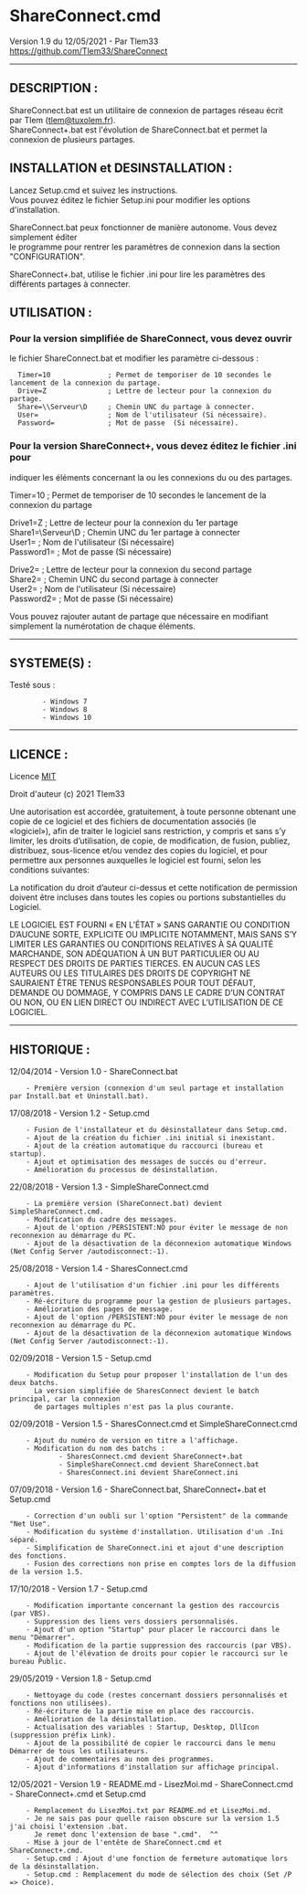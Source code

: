 # ShareConnect.cmd

Version 1.9 du 12/05/2021 - Par Tlem33
https://github.com/Tlem33/ShareConnect

***

## DESCRIPTION :

ShareConnect.bat est un utilitaire de connexion de partages réseau écrit par Tlem (tlem@tuxolem.fr).  
ShareConnect+.bat est l'évolution de ShareConnect.bat et permet la connexion de plusieurs partages.  


## INSTALLATION et DESINSTALLATION :
Lancez Setup.cmd et suivez les instructions.  
Vous pouvez éditez le fichier Setup.ini pour modifier les options d'installation.  

ShareConnect.bat peux fonctionner de manière autonome. Vous devez simplement éditer  
le programme pour rentrer les paramètres de connexion dans la section "CONFIGURATION".  

ShareConnect+.bat, utilise le fichier .ini pour lire les paramètres des différents partages à connecter.  


## UTILISATION :

### Pour la version simplifiée de ShareConnect, vous devez ouvrir  
le fichier ShareConnect.bat et modifier les paramètre ci-dessous :

      Timer=10              ; Permet de temporiser de 10 secondes le lancement de la connexion du partage.  
      Drive=Z               ; Lettre de lecteur pour la connexion du partage.  
      Share=\\Serveur\D     ; Chemin UNC du partage à connecter.  
      User=                 ; Nom de l'utilisateur (Si nécessaire).  
      Password=             ; Mot de passe  (Si nécessaire).  


### Pour la version ShareConnect+, vous devez éditez le fichier .ini pour  
indiquer les éléments concernant la ou les connexions du ou des partages.  

Timer=10                ; Permet de temporiser de 10 secondes le lancement de la connexion du partage  

Drive1=Z                ; Lettre de lecteur pour la connexion du 1er partage  
Share1=\\Serveur\D      ; Chemin UNC du 1er partage à connecter  
User1=                  ; Nom de l'utilisateur (Si nécessaire)  
Password1=              ; Mot de passe  (Si nécessaire)  

Drive2=                 ; Lettre de lecteur pour la connexion du second partage  
Share2=                 ; Chemin UNC du second partage à connecter  
User2=                  ; Nom de l'utilisateur (Si nécessaire)  
Password2=              ; Mot de passe  (Si nécessaire)  

Vous pouvez rajouter autant de partage que nécessaire en modifiant simplement la numérotation de chaque éléments.  



***

## SYSTEME(S) :

Testé sous :

            - Windows 7
            - Windows 8
            - Windows 10

***

## LICENCE :

Licence [MIT](https://fr.wikipedia.org/wiki/Licence_MIT)

Droit d'auteur (c) 2021 Tlem33

Une autorisation est accordée, gratuitement, à toute personne obtenant une copie de ce logiciel
et des fichiers de documentation associés (le «logiciel»), afin de traiter le logiciel sans restriction,
y compris et sans s’y limiter, les droits d’utilisation, de copie, de modification, de fusion, publiez,
distribuez, sous-licence et/ou vendez des copies du logiciel, et pour permettre aux personnes
auxquelles le logiciel est fourni, selon les conditions suivantes:

La notification du droit d’auteur ci-dessus et cette notification de permission doivent être incluses
dans toutes les copies ou portions substantielles du Logiciel.

LE LOGICIEL EST FOURNI « EN L’ÉTAT » SANS GARANTIE OU CONDITION D’AUCUNE SORTE, EXPLICITE OU IMPLICITE
NOTAMMENT, MAIS SANS S’Y LIMITER LES GARANTIES OU CONDITIONS RELATIVES À SA QUALITÉ MARCHANDE,
SON ADÉQUATION À UN BUT PARTICULIER OU AU RESPECT DES DROITS DE PARTIES TIERCES. EN AUCUN CAS LES
AUTEURS OU LES TITULAIRES DES DROITS DE COPYRIGHT NE SAURAIENT ÊTRE TENUS RESPONSABLES POUR TOUT
DÉFAUT, DEMANDE OU DOMMAGE, Y COMPRIS DANS LE CADRE D’UN CONTRAT OU NON, OU EN LIEN DIRECT OU
INDIRECT AVEC L’UTILISATION DE CE LOGICIEL.

---

## HISTORIQUE :

12/04/2014 - Version 1.0 - ShareConnect.bat  

		- Première version (connexion d'un seul partage et installation par Install.bat et Uninstall.bat).


17/08/2018 - Version 1.2 - Setup.cmd  

		- Fusion de l'installateur et du désinstallateur dans Setup.cmd.  
		- Ajout de la création du fichier .ini initial si inexistant.  
		- Ajout de la création automatique du raccourci (bureau et startup).  
		- Ajout et optimisation des messages de succés ou d'erreur.  
		- Amélioration du processus de désinstallation.  

22/08/2018 - Version 1.3 - SimpleShareConnect.cmd  

		- La première version (ShareConnect.bat) devient SimpleShareConnect.cmd.  
		- Modification du cadre des messages.  
		- Ajout de l'option /PERSISTENT:NO pour éviter le message de non reconnexion au démarrage du PC.  
		- Ajout de la désactivation de la déconnexion automatique Windows (Net Config Server /autodisconnect:-1).  

25/08/2018 - Version 1.4 - SharesConnect.cmd  

		- Ajout de l'utilisation d'un fichier .ini pour les différents paramètres.  
		- Ré-écriture du programme pour la gestion de plusieurs partages.  
		- Amélioration des pages de message.  
		- Ajout de l'option /PERSISTENT:NO pour éviter le message de non reconnexion au démarrage du PC.  
		- Ajout de la désactivation de la déconnexion automatique Windows (Net Config Server /autodisconnect:-1).  

02/09/2018 - Version 1.5 - Setup.cmd  

		- Modification du Setup pour proposer l'installation de l'un des deux batchs.  
		  La version simplifiée de SharesConnect devient le batch principal, car la connexion  
		  de partages multiples n'est pas la plus courante.  

02/09/2018 - Version 1.5 - SharesConnect.cmd et SimpleShareConnect.cmd  

		- Ajout du numéro de version en titre a l'affichage.  
		- Modification du nom des batchs :  
				- SharesConnect.cmd devient ShareConnect+.bat  
				- SimpleShareConnect.cmd devient ShareConnect.bat  
				- SharesConnect.ini devient ShareConnect.ini  

07/09/2018 - Version 1.6 - ShareConnect.bat, ShareConnect+.bat et Setup.cmd  

		- Correction d'un oubli sur l'option "Persistent" de la commande "Net Use".  
		- Modification du système d'installation. Utilisation d'un .Ini séparé.  
		- Simplification de ShareConnect.ini et ajout d'une description des fonctions.  
		- Fusion des corrections non prise en comptes lors de la diffusion de la version 1.5.  
		
17/10/2018 - Version 1.7 - Setup.cmd  

		- Modification importante concernant la gestion des raccourcis (par VBS).  
		- Suppression des liens vers dossiers personnalisés.  
		- Ajout d'un option "Startup" pour placer le raccourci dans le menu "Démarrer".  
		- Modification de la partie suppression des raccourcis (par VBS).  
		- Ajout de l'élévation de droits pour copier le raccourci sur le bureau Public.  

29/05/2019 - Version 1.8 - Setup.cmd  

		- Nettoyage du code (restes concernant dossiers personnalisés et fonctions non utilisées).  
		- Ré-écriture de la partie mise en place des raccourcis.  
		- Amélioration de la désinstallation.  
		- Actualisation des variables : Startup, Desktop, DllIcon (suppression préfix Link).  
		- Ajout de la possibilité de copier le raccourci dans le menu Démarrer de tous les utilisateurs.  
		- Ajout de commentaires au nom des programmes.  
		- Ajout d'informations d'installation sur affichage principal.  

12/05/2021 - Version 1.9 - README.md - LisezMoi.md - ShareConnect.cmd - ShareConnect+.cmd et Setup.cmd

		- Remplacement du LisezMoi.txt par README.md et LisezMoi.md.  
		- Je ne sais pas pour quelle raison obscure sur la version 1.5 j'ai choisi l'extension .bat.  
		  Je remet donc l'extension de base ".cmd".  ^^  
		- Mise à jour de l'entête de ShareConnect.cmd et ShareConnect+.cmd.  
		- Setup.cmd : Ajout d'une fonction de fermeture automatique lors de la désinstallation.  
		- Setup.cmd : Remplacement du mode de sélection des choix (Set /P => Choice).  
